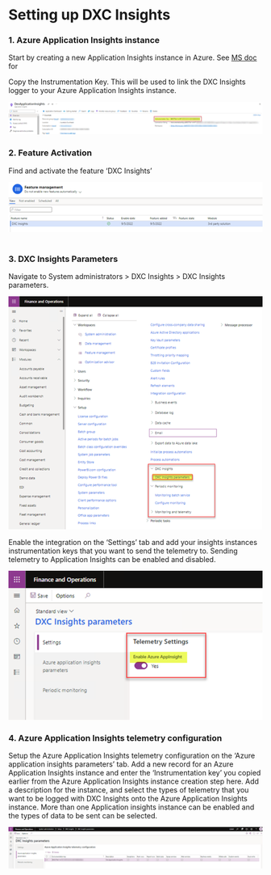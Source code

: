 # Setting up DXC Insights 
###	1. Azure Application Insights instance
Start by creating a new Application Insights instance in Azure. See [MS doc](https://docs.microsoft.com/en-us/azure/azure-monitor/app/create-new-resource) for 

Copy the Instrumentation Key. This will be used to link the DXC Insights logger to your Azure Application Insights instance.

![Instrument Key](/DXC-INSIGHTS/IMAGES/Instrument_key.png)

### 2.	Feature Activation <br>
Find and activate the feature ‘DXC Insights’

![Feature_Management](/DXC-INSIGHTS/IMAGES/Feature_Management.png)
 
### 3.	DXC Insights Parameters
Navigate to System administrators > DXC Insights > DXC Insights parameters. 

![Parameters](/DXC-INSIGHTS/IMAGES/Parameters.png)

Enable the integration on the ‘Settings’ tab and add your insights instances instrumentation keys that you want to send the telemetry to. Sending telemetry to Application Insights can be enabled and disabled.

![settings](/DXC-INSIGHTS/IMAGES/settings.png)

### 4.	Azure Application Insights telemetry configuration
Setup the Azure Application Insights telemetry configuration on the ‘Azure application insights parameters’ tab. Add a new record for an Azure Application Insights instance and enter the ‘Instrumentation key’ you copied earlier from the Azure Application Insights instance creation step here.
Add a description for the instance, and select the types of telemetry that you want to be logged with DXC Insights onto the Azure Application Insights instance. More than one Application insights instance can be enabled and the types of data to be sent can be selected.

![Telemetry](/DXC-INSIGHTS/IMAGES/Telemetry.png)
